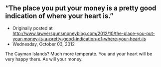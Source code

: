 ## “The place you put your money is a pretty good indication of where your heart is.”

 * Originally posted at http://www.lawyersgunsmoneyblog.com/2012/10/the-place-you-put-your-money-is-a-pretty-good-indication-of-where-your-heart-is
 * Wednesday, October 03, 2012

The Cayman Islands? Much more temperate. You and your heart will be very happy there. As will your money.